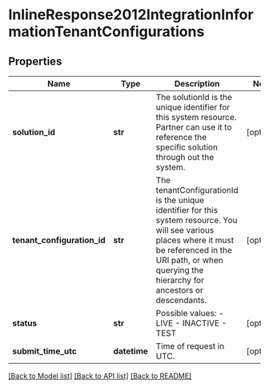 # InlineResponse2012IntegrationInformationTenantConfigurations

## Properties
Name | Type | Description | Notes
------------ | ------------- | ------------- | -------------
**solution_id** | **str** | The solutionId is the unique identifier for this system resource. Partner can use it to reference the specific solution through out the system.  | [optional] 
**tenant_configuration_id** | **str** | The tenantConfigurationId is the unique identifier for this system resource. You will see various places where it must be referenced in the URI path, or when querying the hierarchy for ancestors or descendants.  | [optional] 
**status** | **str** | Possible values: - LIVE - INACTIVE - TEST | [optional] 
**submit_time_utc** | **datetime** | Time of request in UTC. | [optional] 

[[Back to Model list]](../README.md#documentation-for-models) [[Back to API list]](../README.md#documentation-for-api-endpoints) [[Back to README]](../README.md)


